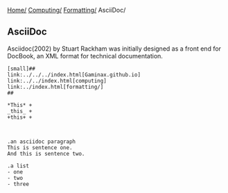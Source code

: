 [Home/](../../../index.html)
[Computing/](../../index.html)
[Formatting/](../index.html)
AsciiDoc/

## AsciiDoc

Asciidoc(2002) by Stuart Rackham was initially designed as a front end for DocBook, an XML format for technical documentation.

```
[small]##
link:../../../index.html[Gaminax.github.io]
link:../../index.html[computing]
link:../index.html[formatting/]
##

*This* +
_this_ +
+this+ +



.an asciidoc paragraph
This is sentence one.
And this is sentence two.

.a list
- one
- two
- three
```
